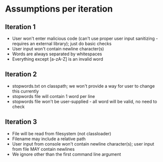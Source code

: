 # Assumptions per iteration

## Iteration 1

- User won't enter malicious code (can't use proper user input sanitizing - requires an external library); just do basic checks
- User input won't contain newline character(s)
- Words are always separated by whitespaces
- Everything except [a-zA-Z] is an invalid word


## Iteration 2

- stopwords.txt on classpath; we won't provide a way for user to change this currently
- stopwords file will contain 1 word per line
- stopwords file won't be user-supplied - all word will be valid, no need to check


## Iteration 3

- File will be read from filesystem (not classloader)
- Filename may include a relative path
- User input from console won't contain newline character(s); user input from file MAY contain newlines
- We ignore other than the first command line argument
